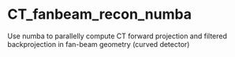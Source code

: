 # CT_fanbeam_recon_numba

Use numba to parallelly compute CT forward projection and filtered backprojection in fan-beam geometry (curved detector)
